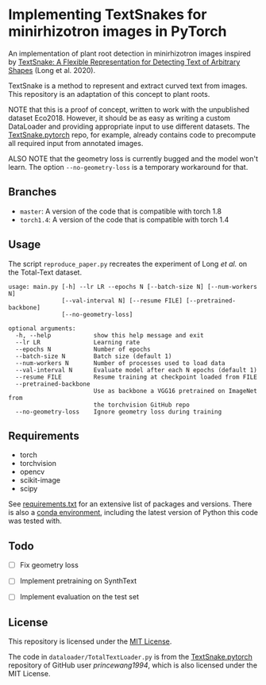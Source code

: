 # Implementing TextSnakes for minirhizotron images in PyTorch

An implementation of plant root detection in minirhizotron images inspired by
[TextSnake: A Flexible Representation for Detecting Text of Arbitrary Shapes](https://arxiv.org/abs/1807.01544)
(Long et al. 2020).

TextSnake is a method to represent and extract curved text from images. This repository is an adaptation of this concept
to plant roots.

NOTE that this is a proof of concept, written to work with the unpublished dataset Eco2018. However, it should be as
easy as writing a custom DataLoader and providing appropriate input to use different datasets. The
[TextSnake.pytorch](https://github.com/princewang1994/TextSnake.pytorch) repo, for example, already contains code to
precompute all required input from annotated images.

ALSO NOTE that the geometry loss is currently bugged and the model won't learn. The option `--no-geometry-loss` is a
temporary workaround for that.


## Branches
* `master`: A version of the code that is compatible with torch 1.8
* `torch1.4`: A version of the code that is compatible with torch 1.4

## Usage
The script `reproduce_paper.py` recreates the experiment of Long _et al._ on the Total-Text dataset.


```
usage: main.py [-h] --lr LR --epochs N [--batch-size N] [--num-workers N]
               [--val-interval N] [--resume FILE] [--pretrained-backbone]
               [--no-geometry-loss]

optional arguments:
  -h, --help            show this help message and exit
  --lr LR               Learning rate
  --epochs N            Number of epochs
  --batch-size N        Batch size (default 1)
  --num-workers N       Number of processes used to load data
  --val-interval N      Evaluate model after each N epochs (default 1)
  --resume FILE         Resume training at checkpoint loaded from FILE
  --pretrained-backbone
                        Use as backbone a VGG16 pretrained on ImageNet from
                        the torchvision GitHub repo
  --no-geometry-loss    Ignore geometry loss during training
```


## Requirements
- torch
- torchvision
- opencv
- scikit-image
- scipy

See [requirements.txt](requirements.txt) for an extensive list of packages and versions. There is also a
[conda environment](conda-env.yaml), including the latest version of Python this code was tested with. 


## Todo

- [ ] Fix geometry loss
- [ ] Implement pretraining on SynthText
- [ ] Implement evaluation on the test set


## License
This repository is licensed under the [MIT License](LICENSE.md).

The code in `dataloader/TotalTextLoader.py` is from the [TextSnake.pytorch](https://github.com/princewang1994/TextSnake.pytorch)
repository of GitHub user _princewang1994_, which is also licensed under the MIT License.
